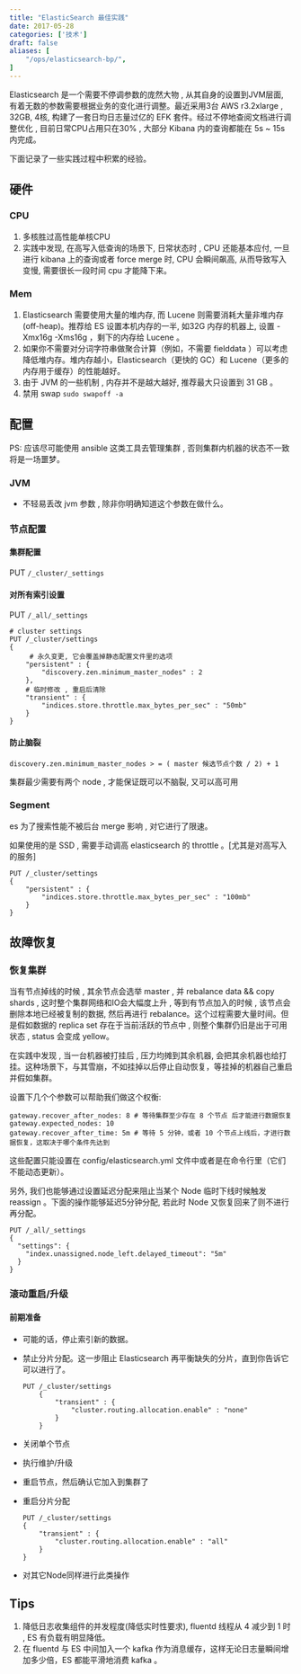 ```yaml
---
title: "ElasticSearch 最佳实践"
date: 2017-05-28
categories: ['技术']
draft: false
aliases: [
    "/ops/elasticsearch-bp/",
]
---
```


Elasticsearch 是一个需要不停调参数的庞然大物 , 从其自身的设置到JVM层面, 有着无数的参数需要根据业务的变化进行调整。最近采用3台 AWS r3.2xlarge , 32GB, 4核, 构建了一套日均日志量过亿的 EFK 套件。经过不停地查阅文档进行调整优化 , 目前日常CPU占用只在30% , 大部分 Kibana 内的查询都能在 5s ~ 15s 内完成。

下面记录了一些实践过程中积累的经验。

## 硬件

### CPU

1. 多核胜过高性能单核CPU
2. 实践中发现, 在高写入低查询的场景下, 日常状态时 , CPU 还能基本应付, 一旦进行 kibana 上的查询或者 force merge 时, CPU 会瞬间飙高, 从而导致写入变慢, 需要很长一段时间 cpu 才能降下来。

### Mem

1. Elasticsearch 需要使用大量的堆内存, 而 Lucene 则需要消耗大量非堆内存 (off-heap)。推荐给 ES 设置本机内存的一半, 如32G 内存的机器上, 设置 -Xmx16g -Xms16g ，剩下的内存给 Lucene 。
2. 如果你不需要对分词字符串做聚合计算（例如，不需要 fielddata ）可以考虑降低堆内存。堆内存越小，Elasticsearch（更快的 GC）和 Lucene（更多的内存用于缓存）的性能越好。
3. 由于 JVM 的一些机制 , 内存并不是越大越好, 推荐最大只设置到 31 GB 。
4. 禁用 swap `sudo swapoff -a`

## 配置

PS: 应该尽可能使用 ansible 这类工具去管理集群 , 否则集群内机器的状态不一致将是一场噩梦。

### JVM 

- 不轻易丢改 jvm 参数 , 除非你明确知道这个参数在做什么。

### 节点配置

#### 集群配置

PUT `/_cluster/_settings` 

#### 对所有索引设置

PUT `/_all/_settings` 

```
# cluster settings
PUT /_cluster/settings
{
	 # 永久变更, 它会覆盖掉静态配置文件里的选项
    "persistent" : {
        "discovery.zen.minimum_master_nodes" : 2 
    },
    # 临时修改 , 重启后清除
    "transient" : {
        "indices.store.throttle.max_bytes_per_sec" : "50mb" 
    }
}
```

#### 防止脑裂

```
discovery.zen.minimum_master_nodes > = ( master 候选节点个数 / 2) + 1 
```

集群最少需要有两个 node , 才能保证既可以不脑裂, 又可以高可用


### Segment

es 为了搜索性能不被后台 merge 影响 , 对它进行了限速。

如果使用的是 SSD , 需要手动调高 elasticsearch 的 throttle 。[尤其是对高写入的服务]

```
PUT /_cluster/settings
{
    "persistent" : {
        "indices.store.throttle.max_bytes_per_sec" : "100mb"
    }
}
```

## 故障恢复

### 恢复集群

当有节点掉线的时候 , 其余节点会选举 master , 并 rebalance data && copy shards , 这时整个集群网络和IO会大幅度上升 , 等到有节点加入的时候 , 该节点会删除本地已经被复制的数据, 然后再进行 rebalance。这个过程需要大量时间。但是假如数据的 replica set 存在于当前活跃的节点中 , 则整个集群仍旧是出于可用状态 , status 会变成 yellow。

在实践中发现 , 当一台机器被打挂后 , 压力均摊到其余机器, 会把其余机器也给打挂。这种场景下，与其雪崩，不如挂掉以后停止自动恢复，等挂掉的机器自己重启并假如集群。

设置下几个个参数可以帮助我们做这个权衡:

```
gateway.recover_after_nodes: 8 # 等待集群至少存在 8 个节点 后才能进行数据恢复
gateway.expected_nodes: 10
gateway.recover_after_time: 5m # 等待 5 分钟，或者 10 个节点上线后，才进行数据恢复，这取决于哪个条件先达到
```

这些配置只能设置在 config/elasticsearch.yml 文件中或者是在命令行里（它们不能动态更新）。

另外, 我们也能够通过设置延迟分配来阻止当某个 Node 临时下线时候触发 reassign 。下面的操作能够延迟5分钟分配, 若此时 Node 又恢复回来了则不进行再分配。

```
PUT /_all/_settings 
{
  "settings": {
    "index.unassigned.node_left.delayed_timeout": "5m" 
  }
}
```
	
### 滚动重启/升级

#### 前期准备

- 可能的话，停止索引新的数据。
- 禁止分片分配。这一步阻止 Elasticsearch 再平衡缺失的分片，直到你告诉它可以进行了。

	```
	PUT /_cluster/settings
		{
		    "transient" : {
		        "cluster.routing.allocation.enable" : "none"
		    }
		}
	```


- 关闭单个节点
- 执行维护/升级
- 重启节点，然后确认它加入到集群了
- 重启分片分配

	```
	PUT /_cluster/settings
	{
	    "transient" : {
	        "cluster.routing.allocation.enable" : "all"
	    }
	}
	```

- 对其它Node同样进行此类操作

## Tips

1. 降低日志收集组件的并发程度(降低实时性要求), fluentd 线程从 4 减少到 1 时 , ES 有负载有明显降低。
2. 在 fluentd 与 ES 中间加入一个 kafka 作为消息缓存，这样无论日志量瞬间增加多少倍，ES 都能平滑地消费 kafka 。





